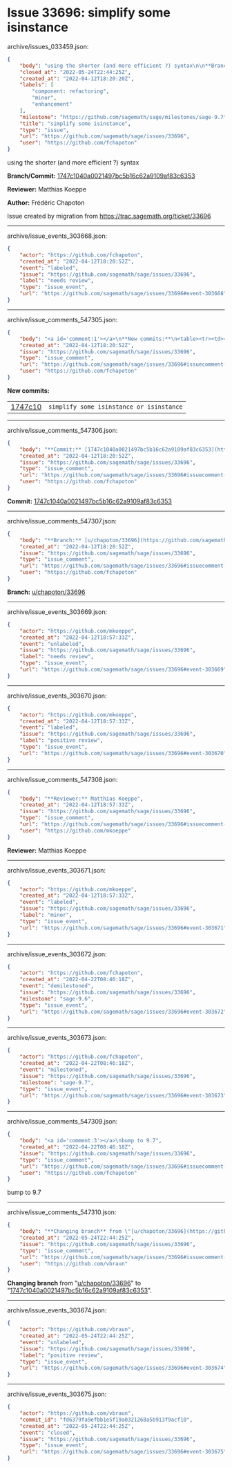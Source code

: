 # Issue 33696: simplify some isinstance

archive/issues_033459.json:
```json
{
    "body": "using the shorter (and more efficient ?) syntax\n\n**Branch/Commit:** [1747c1040a0021497bc5b16c62a9109af83c6353](https://github.com/sagemath/sagetrac-mirror/commit/1747c1040a0021497bc5b16c62a9109af83c6353)\n\n**Reviewer:** Matthias Koeppe\n\n**Author:** Fr\u00e9d\u00e9ric Chapoton\n\nIssue created by migration from https://trac.sagemath.org/ticket/33696\n\n",
    "closed_at": "2022-05-24T22:44:25Z",
    "created_at": "2022-04-12T18:20:20Z",
    "labels": [
        "component: refactoring",
        "minor",
        "enhancement"
    ],
    "milestone": "https://github.com/sagemath/sage/milestones/sage-9.7",
    "title": "simplify some isinstance",
    "type": "issue",
    "url": "https://github.com/sagemath/sage/issues/33696",
    "user": "https://github.com/fchapoton"
}
```
using the shorter (and more efficient ?) syntax

**Branch/Commit:** [1747c1040a0021497bc5b16c62a9109af83c6353](https://github.com/sagemath/sagetrac-mirror/commit/1747c1040a0021497bc5b16c62a9109af83c6353)

**Reviewer:** Matthias Koeppe

**Author:** Frédéric Chapoton

Issue created by migration from https://trac.sagemath.org/ticket/33696





---

archive/issue_events_303668.json:
```json
{
    "actor": "https://github.com/fchapoton",
    "created_at": "2022-04-12T18:20:52Z",
    "event": "labeled",
    "issue": "https://github.com/sagemath/sage/issues/33696",
    "label": "needs review",
    "type": "issue_event",
    "url": "https://github.com/sagemath/sage/issues/33696#event-303668"
}
```



---

archive/issue_comments_547305.json:
```json
{
    "body": "<a id='comment:1'></a>\n**New commits:**\n<table><tr><td><a href=\"https://github.com/sagemath/sagetrac-mirror/commit/1747c1040a0021497bc5b16c62a9109af83c6353\">1747c10</a></td><td><code>simplify some isinstance or isinstance</code></td></tr></table>\n",
    "created_at": "2022-04-12T18:20:52Z",
    "issue": "https://github.com/sagemath/sage/issues/33696",
    "type": "issue_comment",
    "url": "https://github.com/sagemath/sage/issues/33696#issuecomment-547305",
    "user": "https://github.com/fchapoton"
}
```

<a id='comment:1'></a>
**New commits:**
<table><tr><td><a href="https://github.com/sagemath/sagetrac-mirror/commit/1747c1040a0021497bc5b16c62a9109af83c6353">1747c10</a></td><td><code>simplify some isinstance or isinstance</code></td></tr></table>




---

archive/issue_comments_547306.json:
```json
{
    "body": "**Commit:** [1747c1040a0021497bc5b16c62a9109af83c6353](https://github.com/sagemath/sagetrac-mirror/commit/1747c1040a0021497bc5b16c62a9109af83c6353)",
    "created_at": "2022-04-12T18:20:52Z",
    "issue": "https://github.com/sagemath/sage/issues/33696",
    "type": "issue_comment",
    "url": "https://github.com/sagemath/sage/issues/33696#issuecomment-547306",
    "user": "https://github.com/fchapoton"
}
```

**Commit:** [1747c1040a0021497bc5b16c62a9109af83c6353](https://github.com/sagemath/sagetrac-mirror/commit/1747c1040a0021497bc5b16c62a9109af83c6353)



---

archive/issue_comments_547307.json:
```json
{
    "body": "**Branch:** [u/chapoton/33696](https://github.com/sagemath/sagetrac-mirror/tree/u/chapoton/33696)",
    "created_at": "2022-04-12T18:20:52Z",
    "issue": "https://github.com/sagemath/sage/issues/33696",
    "type": "issue_comment",
    "url": "https://github.com/sagemath/sage/issues/33696#issuecomment-547307",
    "user": "https://github.com/fchapoton"
}
```

**Branch:** [u/chapoton/33696](https://github.com/sagemath/sagetrac-mirror/tree/u/chapoton/33696)



---

archive/issue_events_303669.json:
```json
{
    "actor": "https://github.com/mkoeppe",
    "created_at": "2022-04-12T18:57:33Z",
    "event": "unlabeled",
    "issue": "https://github.com/sagemath/sage/issues/33696",
    "label": "needs review",
    "type": "issue_event",
    "url": "https://github.com/sagemath/sage/issues/33696#event-303669"
}
```



---

archive/issue_events_303670.json:
```json
{
    "actor": "https://github.com/mkoeppe",
    "created_at": "2022-04-12T18:57:33Z",
    "event": "labeled",
    "issue": "https://github.com/sagemath/sage/issues/33696",
    "label": "positive review",
    "type": "issue_event",
    "url": "https://github.com/sagemath/sage/issues/33696#event-303670"
}
```



---

archive/issue_comments_547308.json:
```json
{
    "body": "**Reviewer:** Matthias Koeppe",
    "created_at": "2022-04-12T18:57:33Z",
    "issue": "https://github.com/sagemath/sage/issues/33696",
    "type": "issue_comment",
    "url": "https://github.com/sagemath/sage/issues/33696#issuecomment-547308",
    "user": "https://github.com/mkoeppe"
}
```

**Reviewer:** Matthias Koeppe



---

archive/issue_events_303671.json:
```json
{
    "actor": "https://github.com/mkoeppe",
    "created_at": "2022-04-12T18:57:33Z",
    "event": "labeled",
    "issue": "https://github.com/sagemath/sage/issues/33696",
    "label": "minor",
    "type": "issue_event",
    "url": "https://github.com/sagemath/sage/issues/33696#event-303671"
}
```



---

archive/issue_events_303672.json:
```json
{
    "actor": "https://github.com/fchapoton",
    "created_at": "2022-04-22T08:46:18Z",
    "event": "demilestoned",
    "issue": "https://github.com/sagemath/sage/issues/33696",
    "milestone": "sage-9.6",
    "type": "issue_event",
    "url": "https://github.com/sagemath/sage/issues/33696#event-303672"
}
```



---

archive/issue_events_303673.json:
```json
{
    "actor": "https://github.com/fchapoton",
    "created_at": "2022-04-22T08:46:18Z",
    "event": "milestoned",
    "issue": "https://github.com/sagemath/sage/issues/33696",
    "milestone": "sage-9.7",
    "type": "issue_event",
    "url": "https://github.com/sagemath/sage/issues/33696#event-303673"
}
```



---

archive/issue_comments_547309.json:
```json
{
    "body": "<a id='comment:3'></a>\nbump to 9.7",
    "created_at": "2022-04-22T08:46:18Z",
    "issue": "https://github.com/sagemath/sage/issues/33696",
    "type": "issue_comment",
    "url": "https://github.com/sagemath/sage/issues/33696#issuecomment-547309",
    "user": "https://github.com/fchapoton"
}
```

<a id='comment:3'></a>
bump to 9.7



---

archive/issue_comments_547310.json:
```json
{
    "body": "**Changing branch** from \"[u/chapoton/33696](https://github.com/sagemath/sagetrac-mirror/tree/u/chapoton/33696)\" to \"[1747c1040a0021497bc5b16c62a9109af83c6353](https://github.com/sagemath/sagetrac-mirror/commit/1747c1040a0021497bc5b16c62a9109af83c6353)\".",
    "created_at": "2022-05-24T22:44:25Z",
    "issue": "https://github.com/sagemath/sage/issues/33696",
    "type": "issue_comment",
    "url": "https://github.com/sagemath/sage/issues/33696#issuecomment-547310",
    "user": "https://github.com/vbraun"
}
```

**Changing branch** from "[u/chapoton/33696](https://github.com/sagemath/sagetrac-mirror/tree/u/chapoton/33696)" to "[1747c1040a0021497bc5b16c62a9109af83c6353](https://github.com/sagemath/sagetrac-mirror/commit/1747c1040a0021497bc5b16c62a9109af83c6353)".



---

archive/issue_events_303674.json:
```json
{
    "actor": "https://github.com/vbraun",
    "created_at": "2022-05-24T22:44:25Z",
    "event": "unlabeled",
    "issue": "https://github.com/sagemath/sage/issues/33696",
    "label": "positive review",
    "type": "issue_event",
    "url": "https://github.com/sagemath/sage/issues/33696#event-303674"
}
```



---

archive/issue_events_303675.json:
```json
{
    "actor": "https://github.com/vbraun",
    "commit_id": "fd6379fa9efbb1e5f19a0321268a5b913f9acf10",
    "created_at": "2022-05-24T22:44:25Z",
    "event": "closed",
    "issue": "https://github.com/sagemath/sage/issues/33696",
    "type": "issue_event",
    "url": "https://github.com/sagemath/sage/issues/33696#event-303675"
}
```
